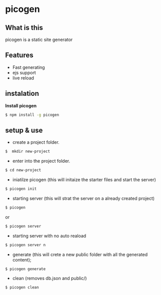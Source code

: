 # picogen

## What is this

picogen is a static site generator

## Features

- Fast generating
- ejs support
- live reload

## instalation

**Install picogen**

``` bash
$ npm install -g picogen
```

## setup & use
- create a project folder.
``` bash
$  mkdir new-project
``` 
- enter into the project folder.
``` bash
$ cd new-project
``` 
- iniatilze picogen (this will initaize the starter files and start the server)
``` bash
$ picogen init
```
- starting server (this will strat the server on a already created project)
``` bash
$ picogen
```
or
``` bash
$ picogen server
```
- starting server with no auto reaload
``` bash
$ picogen server n
```
- generate (this will crete a new public folder with all the generated content);
``` bash
$ picogen generate
```
- clean (removes db.json and public/)
``` bash
$ picogen clean
```